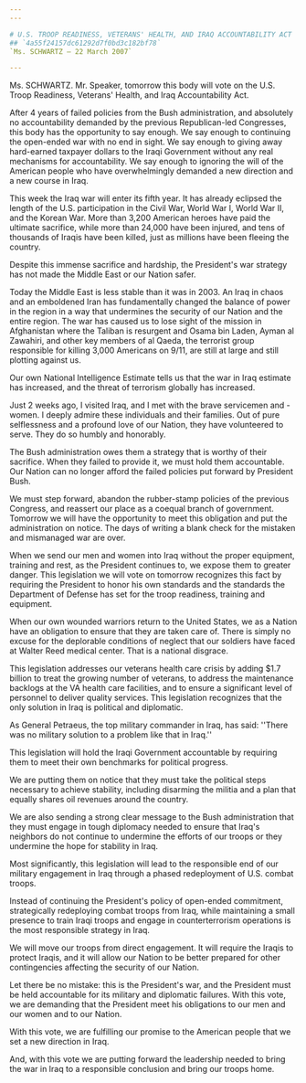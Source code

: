 ```yaml
---
---

# U.S. TROOP READINESS, VETERANS' HEALTH, AND IRAQ ACCOUNTABILITY ACT
## `4a55f24157dc61292d7f0bd3c182bf78`
`Ms. SCHWARTZ — 22 March 2007`

---
```



Ms. SCHWARTZ. Mr. Speaker, tomorrow this body will vote on the U.S. 
Troop Readiness, Veterans' Health, and Iraq Accountability Act.

After 4 years of failed policies from the Bush administration, and 
absolutely no accountability demanded by the previous Republican-led 
Congresses, this body has the opportunity to say enough. We say enough 
to continuing the open-ended war with no end in sight. We say enough to 
giving away hard-earned taxpayer dollars to the Iraqi Government 
without any real mechanisms for accountability. We say enough to 
ignoring the will of the American people who have overwhelmingly 
demanded a new direction and a new course in Iraq.

This week the Iraq war will enter its fifth year. It has already 
eclipsed the length of the U.S. participation in the Civil War, World 
War I, World War II, and the Korean War. More than 3,200 American 
heroes have paid the ultimate sacrifice, while more than 24,000 have 
been injured, and tens of thousands of Iraqis have been killed, just as 
millions have been fleeing the country.

Despite this immense sacrifice and hardship, the President's war 
strategy has not made the Middle East or our Nation safer.

Today the Middle East is less stable than it was in 2003. An Iraq in 
chaos and an emboldened Iran has fundamentally changed the balance of 
power in the region in a way that undermines the security of our Nation 
and the entire region. The war has caused us to lose sight of the 
mission in Afghanistan where the Taliban is resurgent and Osama bin 
Laden, Ayman al Zawahiri, and other key members of al Qaeda, the 
terrorist group responsible for killing 3,000 Americans on 9/11, are 
still at large and still plotting against us.

Our own National Intelligence Estimate tells us that the war in Iraq 
estimate has increased, and the threat of terrorism globally has 
increased.

Just 2 weeks ago, I visited Iraq, and I met with the brave servicemen 
and -women. I deeply admire these individuals and their families. Out 
of pure selflessness and a profound love of our Nation, they have 
volunteered to serve. They do so humbly and honorably.

The Bush administration owes them a strategy that is worthy of their 
sacrifice. When they failed to provide it, we must hold them 
accountable. Our Nation can no longer afford the failed policies put 
forward by President Bush.

We must step forward, abandon the rubber-stamp policies of the 
previous Congress, and reassert our place as a coequal branch of 
government. Tomorrow we will have the opportunity to meet this 
obligation and put the administration on notice. The days of writing a 
blank check for the mistaken and mismanaged war are over.

When we send our men and women into Iraq without the proper 
equipment, training and rest, as the President continues to, we expose 
them to greater danger. This legislation we will vote on tomorrow 
recognizes this fact by requiring the President to honor his own 
standards and the standards the Department of Defense has set for the 
troop readiness, training and equipment.

When our own wounded warriors return to the United States, we as a 
Nation have an obligation to ensure that they are taken care of. There 
is simply no excuse for the deplorable conditions of neglect that our 
soldiers have faced at Walter Reed medical center. That is a national 
disgrace.

This legislation addresses our veterans health care crisis by adding 
$1.7 billion to treat the growing number of veterans, to address the 
maintenance backlogs at the VA health care facilities, and to ensure a 
significant level of personnel to deliver quality services. This 
legislation recognizes that the only solution in Iraq is political and 
diplomatic.

As General Petraeus, the top military commander in Iraq, has said: 
''There was no military solution to a problem like that in Iraq.''

This legislation will hold the Iraqi Government accountable by 
requiring them to meet their own benchmarks for political progress.

We are putting them on notice that they must take the political steps 
necessary to achieve stability, including disarming the militia and a 
plan that equally shares oil revenues around the country.

We are also sending a strong clear message to the Bush administration 
that they must engage in tough diplomacy needed to ensure that Iraq's 
neighbors do not continue to undermine the efforts of our troops or 
they undermine the hope for stability in Iraq.

Most significantly, this legislation will lead to the responsible end 
of our military engagement in Iraq through a phased redeployment of 
U.S. combat troops.

Instead of continuing the President's policy of open-ended 
commitment, strategically redeploying combat troops from Iraq, while 
maintaining a small presence to train Iraqi troops and engage in 
counterterrorism operations is the most responsible strategy in Iraq.

We will move our troops from direct engagement. It will require the 
Iraqis to protect Iraqis, and it will allow our Nation to be better 
prepared for other contingencies affecting the security of our Nation.



Let there be no mistake: this is the President's war, and the 
President must be held accountable for its military and diplomatic 
failures. With this vote, we are demanding that the President meet his 
obligations to our men and our women and to our Nation.

With this vote, we are fulfilling our promise to the American people 
that we set a new direction in Iraq.

And, with this vote we are putting forward the leadership needed to 
bring the war in Iraq to a responsible conclusion and bring our troops 
home.
